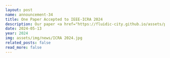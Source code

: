 ```yaml
---
layout: post
name: announcement-34
title: One Paper Accepted to IEEE-ICRA 2024
description: Our paper <a href="https://fluidic-city.github.io/assets/pdf/Villarreal2023Pixel.pdf"> Mixed Traffic Control and Coordination from Pixels </a> has been accepted to IEEE International Conference on Robotics and Automation in PACIFICO Yokohama.
date: 2024-05-13
year: 2024
img: assets/img/news/ICRA 2024.jpg
related_posts: false
read_more: false
---
```

